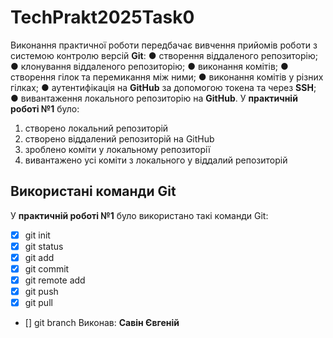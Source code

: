 # TechPrakt2025Task0
Виконання практичної роботи передбачає вивчення прийомів роботи з
системою контролю версій **Git**:
● створення віддаленого репозиторію;
● клонування віддаленого репозиторію;
● виконання комітів;
● створення гілок та перемикання між ними;
● виконання комітів у різних гілках;
● аутентифікація на **GitHub** за допомогою токена та через **SSH**;
● вивантаження локального репозиторію на **GitHub**.
У **практичній роботі №1** було:
1. створено локальний репозиторій
2. створено віддалений репозиторій на GitHub
3. зроблено коміти у локальному репозиторії
4. вивантажено усі коміти з локального у віддалий репозиторій
## Використані команди Git
У **практичній роботі №1** було використано такі команди Git:
- [X] git init
- [X] git status
- [X] git add
- [X] git commit
- [X] git remote add
- [X] git push
- [X] git pull
- [] git branch
Виконав: **Савін Євгеній**
